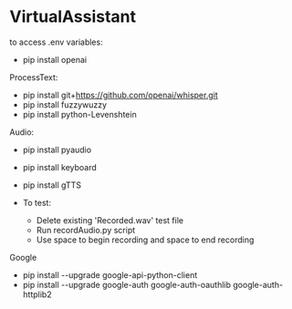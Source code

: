 # VirtualAssistant

to access .env variables:

 - pip install openai


ProcessText:
 - pip install git+https://github.com/openai/whisper.git
 - pip install fuzzywuzzy
 - pip install python-Levenshtein




Audio:
 - pip install pyaudio
 - pip install keyboard
 - pip install gTTS



 - To test:
    - Delete existing 'Recorded.wav' test file
    - Run recordAudio.py script
    - Use space to begin recording and space to end recording

Google
 - pip install --upgrade google-api-python-client
 - pip install --upgrade google-auth google-auth-oauthlib google-auth-httplib2
